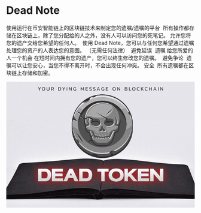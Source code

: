 # Dead Note

使用运行在币安智能链上的区块链技术来制定您的遗嘱/遗嘱的平台
‌
所有操作都存储在区块链上，除了您分配给的人之外，没有人可以访问您的死笔记。
‌
允许您将您的遗产交给您希望的任何人。
‌
使用 Dead Note，您可以与任何您希望通过遗嘱处理您的资产的人表达您的意图。 （无需任何法律）
‌
避免延误
‌
遗嘱 给您所爱的人一个机会 在短时间内拥有您的遗产，您可以终生修改您的遗嘱。
‌
避免争论
‌
遗嘱可以让您安心，当您不得不离开时，不会出现任何冲突。
安全
‌
所有遗嘱都在区块链上存储和加密。

![deadnote-dapp-collectibles-bsc-image1_837b523c5c0e74b2794a6a15e28ae64f](deadnote-dapp-collectibles-bsc-image1_837b523c5c0e74b2794a6a15e28ae64f.png)
